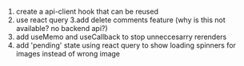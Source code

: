1. create a api-client hook that can be reused
2. use react query
   3.add delete comments feature (why is this not available? no backend api?)
3. add useMemo and useCallback to stop unneccesarry rerenders
4. add 'pending' state using react query to show loading spinners for images instead of wrong image
